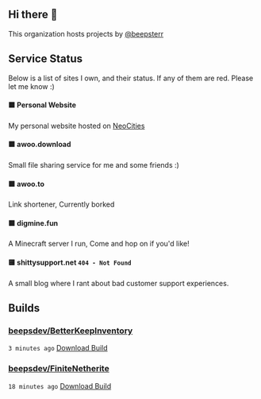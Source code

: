 ## Hi there 👋

This organization hosts projects by [@beepsterr](https://github.com/BeepSterr)
## Service Status
Below is a list of sites I own, and their status. 
If any of them are red. Please let me know :)


#### 🟩 Personal Website

My personal website hosted on [NeoCities](https://neocities.org/)
#### 🟩 awoo.download

Small file sharing service for me and some friends :)
#### 🟩 awoo.to

Link shortener, Currently borked
#### 🟩 digmine.fun

A Minecraft server I run, Come and hop on if you'd like!
#### 🟨 shittysupport.net `404 - Not Found`

A small blog where I rant about bad customer support experiences.

## Builds
### [beepsdev/BetterKeepInventory](https://github.com/beepsdev/BetterKeepInventory)

`3 minutes ago` [Download Build](https://github.com/beepsdev/BetterKeepInventory/suites/6362630450/artifacts/229845270)
### [beepsdev/FiniteNetherite](https://github.com/beepsdev/FiniteNetherite)

`18 minutes ago` [Download Build](https://github.com/beepsdev/FiniteNetherite/suites/6362450050/artifacts/229833502)

